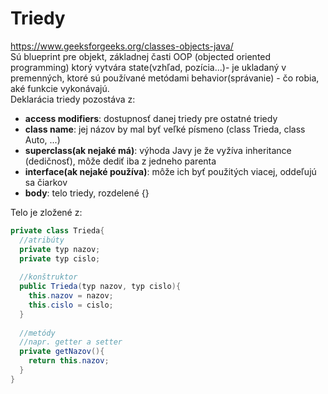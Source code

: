 # Triedy
https://www.geeksforgeeks.org/classes-objects-java/ <br>
Sú blueprint pre objekt, základnej časti OOP (objected oriented programming) ktorý vytvára state(vzhľad, pozícia...)- je ukladaný v premenných, ktoré sú používané metódami behavior(správanie) - čo robia, aké funkcie vykonávajú.<br>
Deklarácia triedy pozostáva z: 
- **access modifiers**: dostupnosť danej triedy pre ostatné triedy
- **class name**: jej názov by mal byť veľké písmeno (class Trieda, class Auto, ...)
- **superclass(ak nejaké má)**: výhoda Javy je že vyžíva inheritance (dedičnosť), môže dediť iba z jedneho parenta
- **interface(ak nejaké používa)**: môže ich byť použitých viacej, oddeľujú sa čiarkov
- **body**: telo triedy, rozdelené {}

Telo je zložené z:
```java
private class Trieda{
  //atribúty
  private typ nazov;
  private typ cislo;
  
  //konštruktor
  public Trieda(typ nazov, typ cislo){
    this.nazov = nazov;
    this.cislo = cislo;
  }
  
  //metódy
  //napr. getter a setter
  private getNazov(){
    return this.nazov;
  }
}
```
